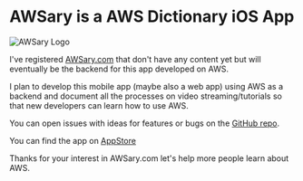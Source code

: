 # AWSary is a AWS Dictionary iOS App


![AWSary Logo](https://raw.githubusercontent.com/tigpt/awsary-ios/main/logo/icon-logo_152_color.png)

I've registered [AWSary.com](https://AWSary.com) that don't have any content yet but will eventually be the backend for this app developed on AWS.

I plan to develop this mobile app (maybe also a web app) using AWS as a backend and document all the processes on video streaming/tutorials so that new developers can learn how to use AWS.

You can open issues with ideas for features or bugs on the [GitHub repo](https://github.com/tigpt/awsary-ios).

You can find the app on [AppStore](https://apps.apple.com/us/app/awsary-aws-dictionary/id1634871091?uo=2)

Thanks for your interest in AWSary.com let's help more people learn about AWS.
